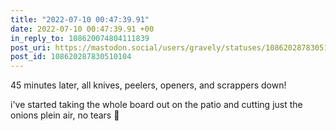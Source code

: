 ```yaml
---
title: "2022-07-10 00:47:39.91"
date: 2022-07-10 00:47:39.91 +00
in_reply_to: 108620074804111839
post_uri: https://mastodon.social/users/gravely/statuses/108620287830510104
post_id: 108620287830510104
---
```

45 minutes later, all knives, peelers, openers, and scrappers down!

i've started taking the whole board out on the patio and cutting just the onions plein air, no tears 🥲


